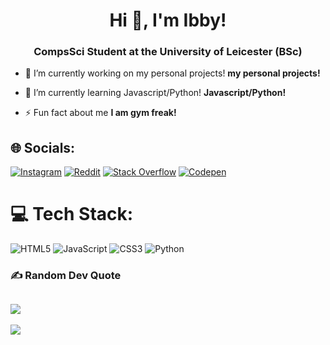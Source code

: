 <h1 align="center">Hi 👋, I'm Ibby!</h1>
<h3 align="center">CompsSci Student at the University of Leicester (BSc)</h3>

- 🔭 I’m currently working on my personal projects! **my personal projects!**

- 🌱 I’m currently learning Javascript/Python! **Javascript/Python!**

- ⚡ Fun fact about me **I am gym freak!**

## 🌐 Socials:
[![Instagram](https://img.shields.io/badge/Instagram-%23E4405F.svg?logo=Instagram&logoColor=white)](https://instagram.com/ibrahimthanbir) [![Reddit](https://img.shields.io/badge/Reddit-%23FF4500.svg?logo=Reddit&logoColor=white)](https://reddit.com/user/ibzaa1) [![Stack Overflow](https://img.shields.io/badge/-Stackoverflow-FE7A16?logo=stack-overflow&logoColor=white)](https://stackoverflow.com/users/16474147) [![Codepen](https://img.shields.io/badge/Codepen-000000?style=for-the-badge&logo=codepen&logoColor=white)](https://codepen.io/ibzaa1) 

# 💻 Tech Stack:
![HTML5](https://img.shields.io/badge/html5-%23E34F26.svg?style=for-the-badge&logo=html5&logoColor=white) ![JavaScript](https://img.shields.io/badge/javascript-%23323330.svg?style=for-the-badge&logo=javascript&logoColor=%23F7DF1E) ![CSS3](https://img.shields.io/badge/css3-%231572B6.svg?style=for-the-badge&logo=css3&logoColor=white) ![Python](https://img.shields.io/badge/python-3670A0?style=for-the-badge&logo=python&logoColor=ffdd54)

### ✍️ Random Dev Quote
![](https://quotes-github-readme.vercel.app/api?type=horizontal&theme=dark)
---
[![](https://visitcount.itsvg.in/api?id=ibzaa1&icon=5&color=12)](https://visitcount.itsvg.in)

<!-- Proudly created with GPRM ( https://gprm.itsvg.in ) -->
